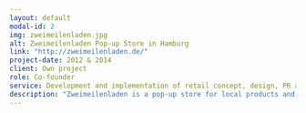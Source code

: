 ```yaml
---
layout: default
modal-id: 2
img: zweimeilenladen.jpg
alt: Zweimeilenladen Pop-up Store in Hamburg
link: "http://zweimeilenladen.de/"
project-date: 2012 & 2014
client: Own project
role: Co-founder
service: Development and implementation of retail concept, design, PR and marketing, event mangement
description: "Zweimeilenladen is a pop-up store for local products and local production. It gathers the best products created within a two-mile-radius, from coffee and chocolate to clothing and accessories, to books, bikes and beds. In addition, it hosts numerous events and workshops on local production and DIY."
---
```

